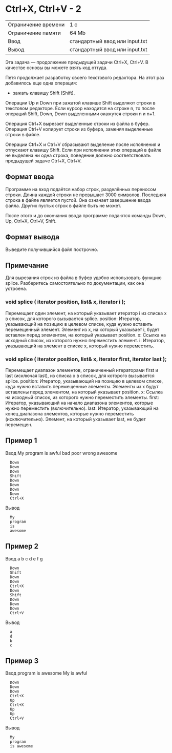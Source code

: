 # Ctrl+X, Ctrl+V - 2

<table>
 <tr>
    <td>Ограничение времени</td>
    <td>1 c</td>
 </tr>
 <tr>
    <td>Ограничение памяти</td>
    <td>64 Mb</td>
 </tr>
  <tr>
    <td>Ввод</td>
    <td>стандартный ввод или input.txt</td>
 </tr>
  <tr>
    <td>Вывод</td>
    <td>стандартный ввод или input.txt</td>
 </tr>
</table>

Эта задача — продолжение предыдущей задачи Ctrl+X, Ctrl+V. В качестве основы вы можете взять код оттуда.

Петя продолжает разработку своего текстового редактора. На этот раз добавилось еще одна операция:
* зажать клавишу Shift (Shift).

Операции Up и Down при зажатой клавише Shift выделяют строки в текстовом редакторе. Если курсор находится на строке n, то после операций Shift, Down, Down выделенными окажутся строки n и n+1.

Операция Ctrl+X вырезает выделенные строки из файла в буфер. Операция Ctrl+V копирует строки из буфера, заменяя выделенные строки в файле.

Операции Ctrl+X и Ctrl+V сбрасывают выделение после исполнения и отпускают клавишу Shift. Если при исполнении этих операций в файле не выделена ни одна строка, поведение должно соответствовать предыдущей задаче Ctrl+X, Ctrl+V.

## Формат ввода
Программе на вход подаётся набор строк, разделённых переносом строки. Длина каждой строки не превышает 3000 символов. Последняя строка в файле является пустой. Она означает завершение ввода файла. Других пустых строк в файле быть не может.

После этого и до окончания ввода программе подаются команды Down, Up, Ctrl+X, Ctrl+V, Shift.

## Формат вывода
Выведите получившийся файл построчно.

## Примечание

Для вырезания строк из файла в буфер удобно использовать функцию splice. Разберитесь самостоятельно по документации, как она устроена.

### void splice ( iterator position, list& x, iterator i );
   Перемещает один элемент, на который указывает итератор i из списка x в список, для которого вызывается splice.
   position: Итератор, указывающий на позицию в целевом списке, куда нужно вставить перемещенный элемент. Элемент из x, на который указывает i, будет вставлен перед элементом, на который указывает position.
   x: Ссылка на исходный список, из которого нужно переместить элемент.
   i: Итератор, указывающий на элемент в списке x, который нужно переместить.

### void splice ( iterator position, list& x, iterator first, iterator last );
   Перемещает диапазон элементов, ограниченный итераторами first и last (исключая last), из списка x в список, для которого вызывается splice.
   position: Итератор, указывающий на позицию в целевом списке, куда нужно вставить перемещенные элементы. Элементы из x будут вставлены перед элементом, на который указывает position.
   x: Ссылка на исходный список, из которого нужно переместить элементы.
   first: Итератор, указывающий на начало диапазона элементов, которые нужно переместить (включительно).
   last: Итератор, указывающий на конец диапазона элементов, которые нужно переместить (исключительно). Элемент, на который указывает last, не будет перемещен.


## Пример 1

Ввод
      My
      program
      is
      awful
      bad
      poor
      wrong
      awesome

      Down
      Down
      Down
      Shift
      Down
      Down
      Down
      Down
      Ctrl+X

Вывод

      My
      program
      is
      awesome

## Пример 2

Ввод
      a
      b
      c
      d
      e
      f
      g

      Down
      Shift
      Down
      Down
      Ctrl+X
      Down
      Shift
      Down
      Down
      Down
      Ctrl+V

Вывод

      a
      d
      b
      c

## Пример 3

Ввод
      program
      is awesome
      My
      is awful

      Down
      Down
      Down
      Ctrl+X
      Up
      Ctrl+X
      Up
      Up
      Ctrl+V

Вывод

      My
      program
      is awesome